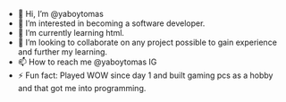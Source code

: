 - 👋 Hi, I’m @yaboytomas
- 👀 I’m interested in becoming a software developer.
- 🌱 I’m currently learning html.
- 💞️ I’m looking to collaborate on any project possible to gain experience and further my learning.
- 📫 How to reach me @yaboytomas IG 
- ⚡ Fun fact: Played WOW since day 1 and built gaming pcs as a hobby and that got me into programming. 

<!---
yaboytomas/yaboytomas is a ✨ special ✨ repository because its `README.md` (this file) appears on your GitHub profile.
You can click the Preview link to take a look at your changes.
--->
